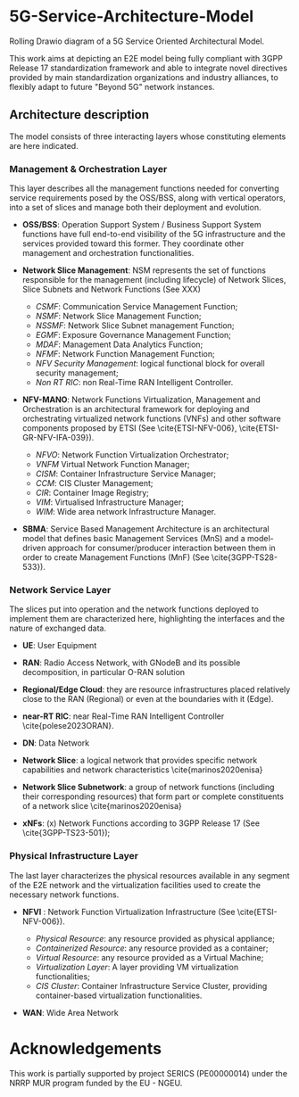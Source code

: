 # 5G-Service-Architecture-Model
Rolling Drawio diagram of a 5G Service Oriented Architectural Model. 

This work aims at depicting an E2E model being fully compliant with 3GPP Release 17 standardization framework and able to integrate novel directives provided by main standardization organizations and industry alliances, to flexibly adapt to future "Beyond 5G" network instances.

## Architecture description

The model consists of three interacting layers whose constituting elements are here indicated.

### Management & Orchestration Layer
This layer describes all the management functions needed for converting service requirements posed by the OSS/BSS, along with vertical operators, into a set of slices and manage both their deployment and evolution.
- **OSS/BSS**: Operation Support System / Business Support System functions have full end-to-end visibility of the 5G infrastructure and the services provided toward this former. They coordinate other management and orchestration functionalities.

- **Network Slice Management**: NSM represents the set of functions responsible for the management (including lifecycle) of Network Slices, Slice Subnets and Network Functions (See XXX)
    - *CSMF*: Communication Service Management Function;
    - *NSMF*: Network Slice Management Function;
    - *NSSMF*: Network Slice Subnet management Function;
    - *EGMF*: Exposure Governance Management Function;
    - *MDAF*: Management Data Analytics Function;
    - *NFMF*: Network Function Management Function;
    - *NFV Security Management*: logical functional block for overall security management;
    - *Non RT RIC*: non Real-Time RAN Intelligent Controller.

- **NFV-MANO**: Network Functions Virtualization, Management and Orchestration is an architectural framework for deploying and orchestrating virtualized network functions (VNFs) and other software components proposed by ETSI (See \cite{ETSI-NFV-006}, \cite{ETSI-GR-NFV-IFA-039}).
    - *NFVO*: Network Function Virtualization Orchestrator;
    - *VNFM* Virtual Network Function Manager;
    - *CISM*: Container Infrastructure Service Manager;
    - *CCM*: CIS Cluster Management;
    - *CIR*: Container Image Registry;
    - *VIM*: Virtualised Infrastructure Manager;
    - *WIM*: Wide area network Infrastructure Manager.

- **SBMA**: Service Based Management Architecture is an architectural model that defines basic Management Services (MnS) and a  model-driven approach for consumer/producer interaction between them in order to create Management Functions (MnF) (See \cite{3GPP-TS28-533}).

### Network Service Layer
The slices put into operation and the network functions deployed to implement them are characterized here, highlighting the interfaces and the nature of exchanged data.

- **UE**: User Equipment

- **RAN**: Radio Access Network, with GNodeB and its possible decomposition, in particular O-RAN solution 

- **Regional/Edge Cloud**: they are resource infrastructures placed relatively close to the RAN (Regional) or even at the boundaries with it (Edge).

- **near-RT RIC**: near Real-Time RAN Intelligent Controller \cite{polese2023ORAN}.

- **DN**: Data Network

- **Network Slice**: a logical network that provides specific network capabilities and
network characteristics \cite{marinos2020enisa}

- **Network Slice Subnetwork**: a group of network functions (including their
corresponding resources) that form part or complete constituents of a network slice \cite{marinos2020enisa}

- **xNFs**: (x) Network Functions according to 3GPP Release 17 (See \cite{3GPP-TS23-501});

### Physical Infrastructure Layer
The last layer characterizes the physical resources available in any segment of the E2E network and the virtualization facilities used to create the necessary network functions.

- **NFVI** : Network Function Virtualization Infrastructure (See \cite{ETSI-NFV-006}).

    - *Physical Resource*: any resource provided as physical appliance;
    - *Containerized Resource*: any resource provided as a container;
    - *Virtual Resource*: any resource provided as a Virtual Machine;
    - *Virtualization Layer*:  A layer providing VM virtualization functionalities;
    - *CIS Cluster*: Container Infrastructure Service Cluster, providing container-based virtualization functionalities.

- **WAN**: Wide Area Network


# Acknowledgements

This work is partially supported by project SERICS (PE00000014) under the NRRP MUR program funded by the EU - NGEU.
